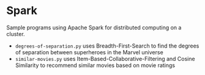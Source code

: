 # Spark
Sample programs using Apache Spark for distributed computing on a cluster.

+ `degrees-of-separation.py` uses Breadth-First-Search to find the degrees of separation between superheroes in the Marvel universe
+ `similar-movies.py` uses Item-Based-Collaborative-Filtering and Cosine Similarity to recommend similar movies based on movie ratings
